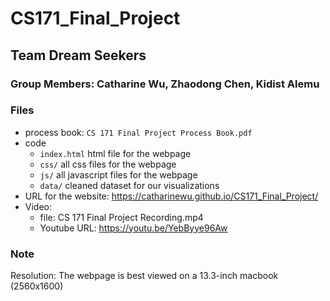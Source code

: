 # CS171_Final_Project

## Team Dream Seekers

### Group Members: Catharine Wu, Zhaodong Chen, Kidist Alemu

### Files
- process book: `CS 171 Final Project Process Book.pdf`
- code
    - `index.html` html file for the webpage
    - `css/` all css files for the webpage
    - `js/` all javascript files for the webpage
    - `data/` cleaned dataset for our visualizations
- URL for the website: https://catharinewu.github.io/CS171_Final_Project/
- Video:
    - file: CS 171 Final Project Recording.mp4
    - Youtube URL: https://youtu.be/YebByye96Aw

### Note
Resolution: The webpage is best viewed on a 13.3-inch macbook (2560x1600)

